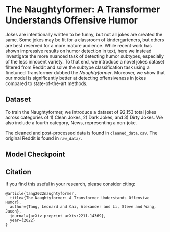 # The Naughtyformer: A Transformer Understands Offensive Humor
Jokes are intentionally written to be funny, but
not all jokes are created the same. Some jokes
may be fit for a classroom of kindergarteners,
but others are best reserved for a more mature audience. While recent work has shown
impressive results on humor detection in text,
here we instead investigate the more nuanced
task of detecting humor subtypes, especially of
the less innocent variety. To that end, we introduce a novel jokes dataset filtered from Reddit
and solve the subtype classification task using
a finetuned Transformer dubbed the _Naughtyformer_. Moreover, we show that our model is
significantly better at detecting offensiveness
in jokes compared to state-of-the-art methods.

## Dataset
To train the Naughtyformer, we introduce a dataset
of 92,153 total jokes across categories of 1) Clean
Jokes, 2) Dark Jokes, and 3) Dirty Jokes. We also
include a fourth category, News, representing a
non-joke. 

The cleaned and post-processed data is found in `cleaned_data.csv`. The original Reddit is found in `raw_data/`.

## Model Checkpoint

## Citation
If you find this useful in your research, please consider citing:
```
@article{tang2022naughtyformer,
  title={The Naughtyformer: A Transformer Understands Offensive Humor},
  author={Tang, Leonard and Cai, Alexander and Li, Steve and Wang, Jason},
  journal={arXiv preprint arXiv:2211.14369},
  year={2022}
}
```
